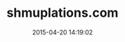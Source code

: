 ---
date: 2015-04-20 14:19:02
link:
  source: pocket
  source_url: https://getpocket.com
  text: shmuplations.com
  url: http://shmuplations.com/megamanx/
slug: shmuplations-com
source: pocket
title: shmuplations.com
---